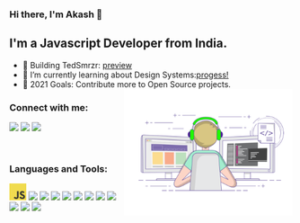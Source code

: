 ### Hi there, I'm Akash 👋

## I'm a Javascript Developer from India.

- 🔭 Building TedSmrzr: [preview](https://tedsmrzr.vercel.app/)
- 🌱 I’m currently learning about Design Systems:[progess!](https://react-molecules.netlify.app/)
- 🥅 2021 Goals: Contribute more to Open Source projects.
  <img align="right" alt="GIF" src="./gifs/gif.gif" width="300"/>

### Connect with me:

[<img src="https://img.shields.io/badge/twitter-%231DA1F2.svg?&style=for-the-badge&logo=twitter&logoColor=white">](https://twitter.com/_prasadakash)
[<img src="https://img.shields.io/badge/linkedin-%230077B5.svg?&style=for-the-badge&logo=linkedin&logoColor=white">](https://www.linkedin.com/in/akashprasad1412/)
[<img src="https://img.shields.io/badge/Portfolio-%23070831.svg?&style=for-the-badge">](https://akash.vercel.app/)

<br />

### Languages and Tools:

<div display="flex">
  <img src="https://raw.githubusercontent.com/github/explore/80688e429a7d4ef2fca1e82350fe8e3517d3494d/topics/javascript/javascript.png" width='30px' height='30px'>
  <img src="https://img.shields.io/badge/css3%20-%231572B6.svg?&style=for-the-badge&logo=css3&logoColor=white">
  <img src="https://img.shields.io/badge/javascript-%23F7DF1E.svg?&style=for-the-badge&logo=javascript&logoColor=black">
  <img src="https://img.shields.io/badge/python%20-%2314354C.svg?&style=for-the-badge&logo=python&logoColor=white">
  <img src="https://img.shields.io/badge/c%20-%2300599C.svg?&style=for-the-badge&logo=c&logoColor=white">
  <img src="https://img.shields.io/badge/vuejs%20-%2335495e.svg?&style=for-the-badge&logo=vue.js&logoColor=%234FC08D">
  <img src="https://img.shields.io/badge/react%20-%2320232a.svg?&style=for-the-badge&logo=react&logoColor=%2361DAFB">
  <img src="https://img.shields.io/badge/git%20-%23F05033.svg?&style=for-the-badge&logo=git&logoColor=white"/>
  <img src="https://img.shields.io/badge/github%20-%23121011.svg?&style=for-the-badge&logo=github&logoColor=white"/>
  <img src="https://img.shields.io/badge/figma%20-%23F24E1E.svg?&style=for-the-badge&logo=figma&logoColor=white"/>
  <img src="https://img.shields.io/badge/markdown-%23000000.svg?&style=for-the-badge&logo=markdown&logoColor=white" />
  <img src="http://img.shields.io/badge/-VS%20Code-000000?style=for-the-badge&logo=Visual-studio-code&logoColor=blue" />
</div>
<br/>
